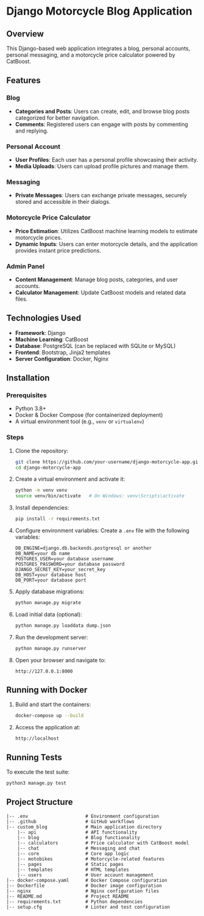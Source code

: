 # Django Motorcycle Blog Application

## Overview
This Django-based web application integrates a blog, personal accounts, personal messaging, and a motorcycle price calculator powered by CatBoost.

## Features

### Blog
- **Categories and Posts**: Users can create, edit, and browse blog posts categorized for better navigation.
- **Comments**: Registered users can engage with posts by commenting and replying.

### Personal Account
- **User Profiles**: Each user has a personal profile showcasing their activity.
- **Media Uploads**: Users can upload profile pictures and manage them.

### Messaging
- **Private Messages**: Users can exchange private messages, securely stored and accessible in their dialogs.

### Motorcycle Price Calculator
- **Price Estimation**: Utilizes CatBoost machine learning models to estimate motorcycle prices.
- **Dynamic Inputs**: Users can enter motorcycle details, and the application provides instant price predictions.

### Admin Panel
- **Content Management**: Manage blog posts, categories, and user accounts.
- **Calculator Management**: Update CatBoost models and related data files.

## Technologies Used

- **Framework**: Django
- **Machine Learning**: CatBoost
- **Database**: PostgreSQL (can be replaced with SQLite or MySQL)
- **Frontend**: Bootstrap, Jinja2 templates
- **Server Configuration**: Docker, Nginx

## Installation

### Prerequisites
- Python 3.8+
- Docker & Docker Compose (for containerized deployment)
- A virtual environment tool (e.g., `venv` or `virtualenv`)

### Steps
1. Clone the repository:
   ```bash
   git clone https://github.com/your-username/django-motorcycle-app.git
   cd django-motorcycle-app
   ```

2. Create a virtual environment and activate it:
   ```bash
   python -m venv venv
   source venv/bin/activate   # On Windows: venv\Scripts\activate
   ```

3. Install dependencies:
   ```bash
   pip install -r requirements.txt
   ```

4. Configure environment variables:
   Create a `.env` file with the following variables:
   ```env
   DB_ENGINE=django.db.backends.postgresql or another
   DB_NAME=your db name
   POSTGRES_USER=your database username
   POSTGRES_PASSWORD=your database password
   DJANGO_SECRET_KEY=your_secret_key
   DB_HOST=your database host
   DB_PORT=your database port
   ```

5. Apply database migrations:
   ```bash
   python manage.py migrate
   ```

6. Load initial data (optional):
   ```bash
   python manage.py loaddata dump.json
   ```

7. Run the development server:
   ```bash
   python manage.py runserver
   ```

8. Open your browser and navigate to:
   ```
   http://127.0.0.1:8000
   ```

## Running with Docker

1. Build and start the containers:
   ```bash
   docker-compose up --build
   ```

2. Access the application at:
   ```
   http://localhost
   ```

## Running Tests
To execute the test suite:
```bash
python3 manage.py test
```

## Project Structure
```
|-- .env                     # Environment configuration
|-- .github                  # GitHub workflows
|-- custom_blog              # Main application directory
    |-- api                  # API functionality
    |-- blog                 # Blog functionality
    |-- calculators          # Price calculator with CatBoost model
    |-- chat                 # Messaging and chat
    |-- core                 # Core app logic
    |-- motobikes            # Motorcycle-related features
    |-- pages                # Static pages
    |-- templates            # HTML templates
    |-- users                # User account management
|-- docker-compose.yaml      # Docker Compose configuration
|-- Dockerfile               # Docker image configuration
|-- nginx                    # Nginx configuration files
|-- README.md                # Project README
|-- requirements.txt         # Python dependencies
|-- setup.cfg                # Linter and test configuration
```
